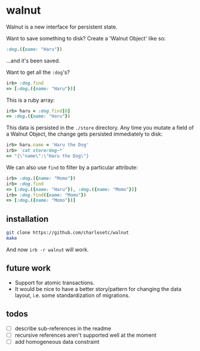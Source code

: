 # walnut

Walnut is a new interface for persistent state.

Want to save something to disk? Create a 'Walnut Object' like so:

```ruby
:dog.({name: "Haru"})  
```

...and it's been saved.

Want to get all the `:dog`'s?

```ruby
irb> :dog.find
=> [:dog.({name: "Haru"})]
```

This is a ruby array:

```ruby
irb> haru = :dog.find[0]
=> :dog.({name: "Haru"})
```

This data is persisted in the `./store` directory. Any time you mutate a field of a Walnut Object, the change gets persisted immediately to disk:

```ruby
irb> haru.name = 'Haru the Dog'
irb> `cat store/dog-*`
=> "{\"name\":\"Haru the Dog\"}
```

We can also use `find` to filter by a particular attribute:

```ruby
irb> :dog.({name: "Momo"})
irb> :dog.find
=> [:dog.({name: "Haru"}), :dog.({name: "Momo"})]
irb> :dog.find({name: "Momo"})
=> [:dog.({name: "Momo"})]
```

## installation

```bash
git clone https://github.com/charlesetc/walnut
make
```

And now `irb -r walnut` will work.

## future work

- Support for atomic transactions.
- It would be nice to have a better story/pattern for changing the data layout, i.e. some standardization of migrations.

## todos

- [ ] describe sub-references in the readme
- [ ] recursive references aren't supported well at the moment
- [ ] add homogeneous data constraint
